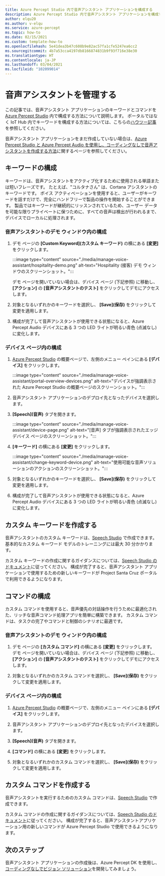 ```yaml
---
title: Azure Percept Studio 内で音声アシスタント アプリケーションを構成する
description: Azure Percept Studio 内で音声アシスタント アプリケーションを構成する
author: elqu20
ms.author: v-elqu
ms.service: azure-percept
ms.topic: how-to
ms.date: 02/15/2021
ms.custom: template-how-to
ms.openlocfilehash: 5e41dea3b47c608b9e82ac57fa1cfe5247ea6cc2
ms.sourcegitcommit: 4b7a53cca4197db8166874831b9f93f716e38e30
ms.translationtype: HT
ms.contentlocale: ja-JP
ms.lasthandoff: 03/04/2021
ms.locfileid: "102099014"
---
```

# <a name="managing-your-voice-assistant"></a>音声アシスタントを管理する

この記事では、音声アシスタント アプリケーションのキーワードとコマンドを [Azure Percept Studio](https://go.microsoft.com/fwlink/?linkid=2135819) 内で構成する方法について説明します。 ポータルではなく IoT Hub 内でキーワードを構成する方法については、こちらの[ハウツー記事](./how-to-configure-voice-assistant.md)を参照してください。

音声アシスタント アプリケーションをまだ作成していない場合は、[Azure Percept Studio と Azure Percept Audio を使用し、コーディングなしで音声アシスタントを作成する方法](./tutorial-no-code-speech.md)に関するページを参照してください。

## <a name="keyword-configuration"></a>キーワードの構成

キーワードは、音声アシスタントをアクティブ化するために使用される単語または短いフレーズです。 たとえば、"コルタナさん" は、Cortana アシスタントのキーワードです。 ボイス アクティベーションを使用すると、ユーザーがキーワードを話すだけで、完全にハンドフリーで製品の操作を開始することができます。 製品ではキーワードが継続的にリッスンされているため、ユーザー データを可能な限りプライベートに保つために、すべての音声は検出が行われるまで、デバイスでローカルに処理されます。

### <a name="configuration-within-the-voice-assistant-demo-window"></a>音声アシスタントのデモ ウィンドウ内の構成

1. デモ ページの **[Custom Keyword]\(カスタム キーワード\)** の横にある **[変更]** をクリックします。

    :::image type="content" source="./media/manage-voice-assistant/hospitality-demo.png" alt-text="Hospitality (接客) デモ ウィンドウのスクリーンショット。":::

    デモ ページを開いていない場合は、デバイス ページ (下記参照) に移動し、 **[アクション]** の **[音声アシスタントのテスト]** をクリックしてデモにアクセスします。

1. 対象となるいずれかのキーワードを選択し、 **[Save]\(保存\)** をクリックして変更を適用します。

1. 構成が完了して音声アシスタントが使用できる状態になると、Azure Percept Audio デバイスにある 3 つの LED ライトが明るい青色 (点滅なし) に変化します。

### <a name="configuration-within-the-device-page"></a>デバイス ページ内の構成

1. [Azure Percept Studio](https://go.microsoft.com/fwlink/?linkid=2135819) の概要ページで、左側のメニュー ペインにある **[デバイス]** をクリックします。

    :::image type="content" source="./media/manage-voice-assistant/portal-overview-devices.png" alt-text="デバイスが強調表示された Azure Percept Studio の概要ページのスクリーンショット。":::

1. 音声アシスタント アプリケーションのデプロイ先となったデバイスを選択します。

1. **[Speech]\(音声\)** タブを開きます。

    :::image type="content" source="./media/manage-voice-assistant/device-page.png" alt-text="[音声] タブが強調表示されたエッジ デバイス ページのスクリーンショット。":::

1. **[キーワード]** の横にある **[変更]** をクリックします。

    :::image type="content" source="./media/manage-voice-assistant/change-keyword-device.png" alt-text="使用可能な音声ソリューションのアクションのスクリーンショット。":::

1. 対象となるいずれかのキーワードを選択し、 **[Save]\(保存\)** をクリックして変更を適用します。

1. 構成が完了して音声アシスタントが使用できる状態になると、Azure Percept Audio デバイスにある 3 つの LED ライトが明るい青色 (点滅なし) に変化します。

## <a name="create-a-custom-keyword"></a>カスタム キーワードを作成する

音声アシスタントのカスタム キーワードは、[Speech Studio](https://speech.microsoft.com/) で作成できます。 基本的なカスタム キーワード モデルのトレーニングには最大 30 分かかります。

カスタム キーワードの作成に関するガイダンスについては、[Speech Studio のドキュメント](https://docs.microsoft.com/azure/cognitive-services/speech-service/speech-devices-sdk-create-kws)に従ってください。 構成が完了すると、音声アシスタント アプリケーションで使用するための新しいキーワードが Project Santa Cruz ポータルで利用できるようになります。

## <a name="commands-configuration"></a>コマンドの構成

カスタム コマンドを使用すると、音声優先の対話操作を行うために最適化された、リッチな音声コマンド処理アプリを簡単に構築できます。 カスタム コマンドは、タスクの完了やコマンドと制御のシナリオに最適です。

### <a name="configuration-within-the-voice-assistant-demo-window"></a>音声アシスタントのデモ ウィンドウ内の構成

1. デモ ページの **[カスタム コマンド]** の横にある **[変更]** をクリックします。 デモ ページを開いていない場合は、デバイス ページ (下記参照) に移動し、 **[アクション]** の **[音声アシスタントのテスト]** をクリックしてデモにアクセスします。

1. 対象となるいずれかのカスタム コマンドを選択し、 **[Save]\(保存\)** をクリックして変更を適用します。

### <a name="configuration-within-the-device-page"></a>デバイス ページ内の構成

1. [Azure Percept Studio](https://go.microsoft.com/fwlink/?linkid=2135819) の概要ページで、左側のメニュー ペインにある **[デバイス]** をクリックします。

1. 音声アシスタント アプリケーションのデプロイ先となったデバイスを選択します。

1. **[Speech]\(音声\)** タブを開きます。

1. **[コマンド]** の横にある **[変更]** をクリックします。

1. 対象となるいずれかのカスタム コマンドを選択し、 **[Save]\(保存\)** をクリックして変更を適用します。

## <a name="create-custom-commands"></a>カスタム コマンドを作成する

音声アシスタントを実行するためのカスタム コマンドは、[Speech Studio](https://speech.microsoft.com/) で作成できます。

カスタム コマンドの作成に関するガイダンスについては、[Speech Studio のドキュメント](https://docs.microsoft.com/azure/cognitive-services/speech-service/quickstart-custom-commands-application)に従ってください。 構成が完了すると、音声アシスタントアプリケーション用の新しいコマンドが Azure Percept Studio で使用できるようになります。

## <a name="next-steps"></a>次のステップ

音声アシスタント アプリケーションの作成後は、Azure Percept DK を使用し、[コーディングなしでビジョン ソリューション](./tutorial-nocode-vision.md)を開発してみましょう。